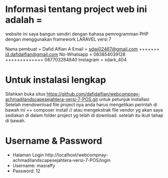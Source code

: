 # Informasi tentang project web ini adalah = 
website ini saya bangun sendiri dengan bahasa pemrogramman PHP dengan menggunakan framework LARAVEL versi 7

Nama pembuat = Dafid Alfian A
Email = sdwi02467@gmail.com
+++++++ id.dafidalfian@gmail.com
No-Whatsapp = 083854039128
+++++++++++++ 087703284840
Instagram = xdark_404

# Untuk instalasi lengkap
Silahkan buka situs https://github.com/dafidalfian/webcompnay-achmadilandscapesejahtera-versi-7-POS.git
untuk petunjuk installasi
Setelah mendownload file project nya anda harus mengetikan perintah di bawah ini
++ composer install // atau mengekstrak file vendor yg akan saya sediakan di dalam folder project yg telah di download. setelah itu ikuti tahap di bawah.

# Username & Password
- Halaman Login http://localhost/webcompnay-achmadilandscapesejahtera-versi-7-POS/login
- Username: masraffy
- Password: 12